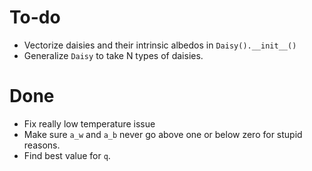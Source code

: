 # To-do
+ Vectorize daisies and their intrinsic albedos in `Daisy().__init__()`
+ Generalize `Daisy` to take N types of daisies.

# Done
+ Fix really low temperature issue
+ Make sure `a_w` and `a_b` never go above one or below zero for stupid
  reasons.
+ Find best value for `q`.
